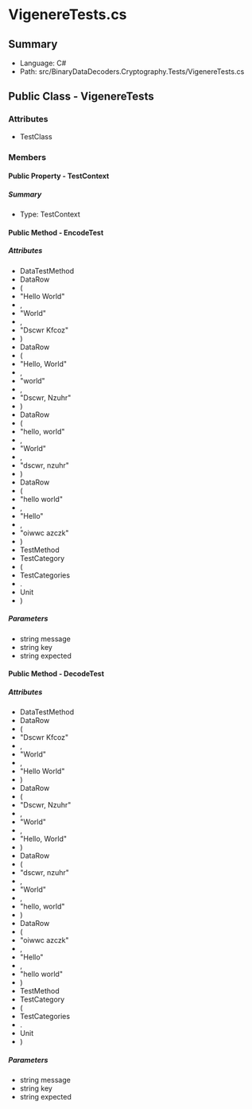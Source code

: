 ﻿# VigenereTests.cs

## Summary

* Language: C#
* Path: src/BinaryDataDecoders.Cryptography.Tests/VigenereTests.cs

## Public Class - VigenereTests

### Attributes

 - TestClass

### Members

#### Public Property - TestContext

##### Summary

 * Type: TestContext 

#### Public Method - EncodeTest

##### Attributes

 - DataTestMethod
 - DataRow
 - (
 - "Hello World"
 - ,
 - "World"
 - ,
 - "Dscwr Kfcoz"
 - )
 - DataRow
 - (
 - "Hello, World"
 - ,
 - "world"
 - ,
 - "Dscwr, Nzuhr"
 - )
 - DataRow
 - (
 - "hello, world"
 - ,
 - "World"
 - ,
 - "dscwr, nzuhr"
 - )
 - DataRow
 - (
 - "hello world"
 - ,
 - "Hello"
 - ,
 - "oiwwc azczk"
 - )
 - TestMethod
 - TestCategory
 - (
 - TestCategories
 - .
 - Unit
 - )

#####  Parameters

 - string message 
 - string key 
 - string expected 

#### Public Method - DecodeTest

##### Attributes

 - DataTestMethod
 - DataRow
 - (
 - "Dscwr Kfcoz"
 - ,
 - "World"
 - ,
 - "Hello World"
 - )
 - DataRow
 - (
 - "Dscwr, Nzuhr"
 - ,
 - "World"
 - ,
 - "Hello, World"
 - )
 - DataRow
 - (
 - "dscwr, nzuhr"
 - ,
 - "World"
 - ,
 - "hello, world"
 - )
 - DataRow
 - (
 - "oiwwc azczk"
 - ,
 - "Hello"
 - ,
 - "hello world"
 - )
 - TestMethod
 - TestCategory
 - (
 - TestCategories
 - .
 - Unit
 - )

#####  Parameters

 - string message 
 - string key 
 - string expected 

